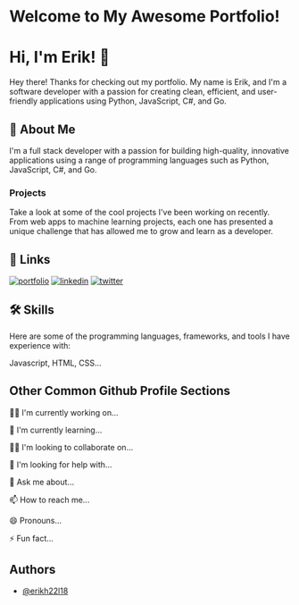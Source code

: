 
# Welcome to My Awesome Portfolio!

# Hi, I'm Erik! 👋

Hey there! Thanks for checking out my portfolio. My name is Erik, and I'm a software developer with a passion for creating clean, efficient, and user-friendly applications using Python, JavaScript, C#, and Go.
## 🚀 About Me
I'm a full stack developer with a passion for building high-quality, innovative applications using a range of programming languages such as Python, JavaScript, C#, and Go.
### Projects
Take a look at some of the cool projects I've been working on recently. From web apps to machine learning projects, each one has presented a unique challenge that has allowed me to grow and learn as a developer.
## 🔗 Links
[![portfolio](https://img.shields.io/badge/my_portfolio-000?style=for-the-badge&logo=ko-fi&logoColor=white)](https://soft-shadow-2061.bss.design/)
[![linkedin](https://img.shields.io/badge/linkedin-0A66C2?style=for-the-badge&logo=linkedin&logoColor=white)](https://www.linkedin.com/)
[![twitter](https://img.shields.io/badge/twitter-1DA1F2?style=for-the-badge&logo=twitter&logoColor=white)](https://twitter.com/)

## 🛠 Skills
Here are some of the programming languages, frameworks, and tools I have experience with:

Javascript, HTML, CSS...

## Other Common Github Profile Sections
👩‍💻 I'm currently working on...

🧠 I'm currently learning...

👯‍♀️ I'm looking to collaborate on...

🤔 I'm looking for help with...

💬 Ask me about...

📫 How to reach me...

😄 Pronouns...

⚡️ Fun fact...

## Authors

- [@erikh22l18](https://www.github.com/octokatherine)
